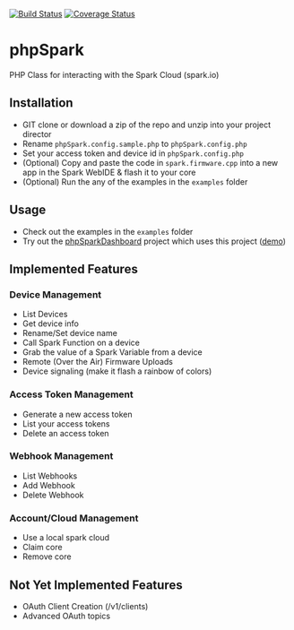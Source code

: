 [![Build Status](https://travis-ci.org/articfox1986/phpParticle.svg?branch=master)](https://travis-ci.org/articfox1986/phpParticle)
[![Coverage Status](https://coveralls.io/repos/articfox1986/phpParticle/badge.svg?branch=master&service=github)](https://coveralls.io/github/articfox1986/phpParticle?branch=master)

phpSpark
========

PHP Class for interacting with the Spark Cloud (spark.io)

## Installation ##

- GIT clone or download a zip of the repo and unzip into your project director
- Rename `phpSpark.config.sample.php` to `phpSpark.config.php`
- Set your access token and device id in `phpSpark.config.php`
- (Optional) Copy and paste the code in `spark.firmware.cpp` into a new app in the Spark WebIDE & flash it to your core
- (Optional) Run the any of the examples in the `examples` folder

## Usage

- Check out the examples in the `examples` folder
- Try out the [phpSparkDashboard](https://github.com/harrisonhjones/phpSparkDashboard) project which uses this project ([demo](http://projects.harrisonhjones.com/phpSparkDashboard/))

## Implemented Features

### Device Management
- List Devices
- Get device info 
- Rename/Set device name
- Call Spark Function on a device
- Grab the value of a Spark Variable from a device
- Remote (Over the Air) Firmware Uploads
- Device signaling (make it flash a rainbow of colors)

### Access Token Management
- Generate a new access token
- List your access tokens
- Delete an access token

### Webhook Management

- List Webhooks
- Add Webhook
- Delete Webhook

### Account/Cloud Management
- Use a local spark cloud
- Claim core
- Remove core

## Not Yet Implemented Features
- OAuth Client Creation (/v1/clients)
- Advanced OAuth topics 